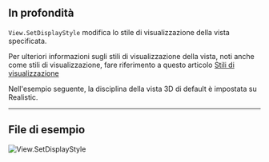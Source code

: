 ## In profondità
`View.SetDisplayStyle` modifica lo stile di visualizzazione della vista specificata.

Per ulteriori informazioni sugli stili di visualizzazione della vista, noti anche come stili di visualizzazione, fare riferimento a questo articolo [Stili di visualizzazione](https://help.autodesk.com/view/RVT/2025/ITA/?guid=GUID-12C2D6B0-71ED-490E-9CC6-AD3C635F092B)

Nell'esempio seguente, la disciplina della vista 3D di default è impostata su Realistic.
___
## File di esempio

![View.SetDisplayStyle](./Revit.Elements.Views.View.SetDisplayStyle_img.jpg)
